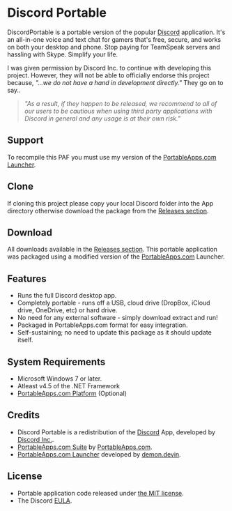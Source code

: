 # Discord Portable
DiscordPortable is a portable version of the popular [Discord](https://discordapp.com/) application. It's an all-in-one voice and text chat for gamers that's free, secure, and works on both your desktop and phone. Stop paying for TeamSpeak servers and hassling with Skype. Simplify your life. 

I was given permission by Discord Inc. to continue with developing this project. However, they will not be able to officially endorse this project because, _"...we do not have a hand in development directly."_ They go on to say..

> _"As a result, if they happen to be released, we recommend to all of our users to be cautious when using third party applications with Discord in general and any usage is at their own risk."_

## Support
To recompile this PAF you must use my version of the [PortableApps.com Launcher][S1].

## Clone
If cloning this project please copy your local Discord folder into the App directory otherwise download the package from the [Releases section][D1].

 [S1]: https://github.com/demondevin/portableapps.comlauncher

## Download
All downloads available in the [Releases section][D1]. This portable application was packaged using a modified version of the [PortableApps.com][D2] Launcher.

 [D1]: https://github.com/demondevin/DiscordPortable/releases/latest
 [D2]: http//portableapps.com/

## Features
* Runs the full Discord desktop app.
* Completely portable - runs off a USB, cloud drive (DropBox, iCloud drive,
  OneDrive, etc) or hard drive.
* No need for any external software - simply download extract and run!
* Packaged in PortableApps.com format for easy integration.
* Self-sustaining; no need to update this package as it should update itself.

## System Requirements
* Microsoft Windows 7 or later.
* Atleast v4.5 of the .NET Framework
* [PortableApps.com Platform][R1] (Optional)

 [R1]: http://portableapps.com/download

## Credits
* Discord Portable is a redistribution of the
  [Discord][C1] App, developed by [Discord Inc.][C2].
* [PortableApps.com Suite][R1] by [PortableApps.com][D2].
* [PortableApps.com Launcher][S1] developed by [demon.devin][C3].

 [C1]: https://discordapp.com/
 [C2]: https://discordapp.com/company
 [C3]: https://github.com/demondevin

## License

* Portable application code released under [the MIT license][L1].
* The Discord [EULA][L2].

 [L1]: https://raw.githubusercontent.com/demondevin/DiscordPortable/master/LICENSE
 [L2]: https://raw.githubusercontent.com/demondevin/DiscordPortable/master/App/AppInfo/EULA.txt
 
